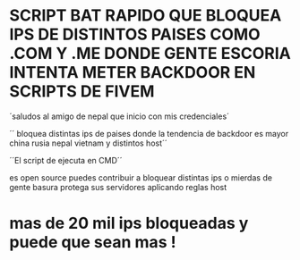 # SCRIPT BAT RAPIDO QUE BLOQUEA IPS DE DISTINTOS PAISES COMO .COM Y .ME DONDE GENTE ESCORIA INTENTA METER BACKDOOR EN SCRIPTS DE FIVEM

´saludos al amigo de nepal que inicio con mis credenciales´



´´ bloquea distintas ips de paises donde la tendencia de backdoor es mayor
    china
    rusia 
    nepal 
    vietnam 
    y distintos host´´

´´El script de ejecuta en CMD´´


es open source puedes contribuir a bloquear distintas ips o mierdas de gente basura 
protega sus servidores aplicando reglas host



# mas de 20 mil ips bloqueadas y puede que sean mas !


